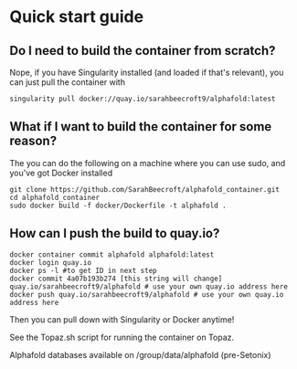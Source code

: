 # Quick start guide

## Do I need to build the container from scratch?
Nope, if you have Singularity installed (and loaded if that's relevant), you can just pull the container with 

`singularity pull docker://quay.io/sarahbeecroft9/alphafold:latest`


## What if I want to build the container for some reason?

The you can do the following on a machine where you can use sudo, and you've got Docker installed


```
git clone https://github.com/SarahBeecroft/alphafold_container.git
cd alphafold_container
sudo docker build -f docker/Dockerfile -t alphafold .
```

## How can I push the build to quay.io?

```
docker container commit alphafold alphafold:latest
docker login quay.io
docker ps -l #to get ID in next step
docker commit 4a07b193b274 [this string will change] quay.io/sarahbeecroft9/alphafold # use your own quay.io address here
docker push quay.io/sarahbeecroft9/alphafold # use your own quay.io address here
```


Then you can pull down with Singularity or Docker anytime!

See the Topaz.sh script for running the container on Topaz. 

Alphafold databases available on /group/data/alphafold (pre-Setonix)
